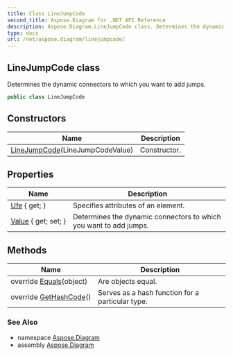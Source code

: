 ```yaml
---
title: Class LineJumpCode
second_title: Aspose.Diagram for .NET API Reference
description: Aspose.Diagram.LineJumpCode class. Determines the dynamic connectors to which you want to add jumps
type: docs
url: /net/aspose.diagram/linejumpcode/
---
```

## LineJumpCode class

Determines the dynamic connectors to which you want to add jumps.

```csharp
public class LineJumpCode
```

## Constructors

| Name | Description |
| --- | --- |
| [LineJumpCode](linejumpcode/)(LineJumpCodeValue) | Constructor. |

## Properties

| Name | Description |
| --- | --- |
| [Ufe](../../aspose.diagram/linejumpcode/ufe/) { get; } | Specifies attributes of an element. |
| [Value](../../aspose.diagram/linejumpcode/value/) { get; set; } | Determines the dynamic connectors to which you want to add jumps. |

## Methods

| Name | Description |
| --- | --- |
| override [Equals](../../aspose.diagram/linejumpcode/equals/)(object) | Are objects equal. |
| override [GetHashCode](../../aspose.diagram/linejumpcode/gethashcode/)() | Serves as a hash function for a particular type. |

### See Also

* namespace [Aspose.Diagram](../../aspose.diagram/)
* assembly [Aspose.Diagram](../../)


